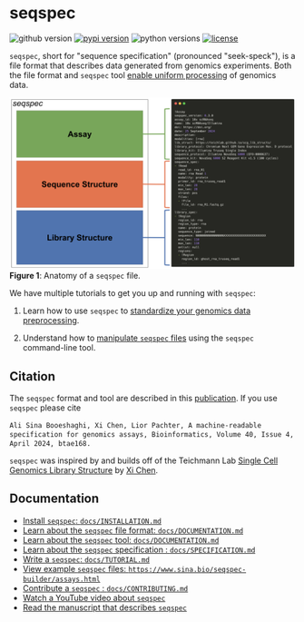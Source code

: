 # seqspec

![github version](https://img.shields.io/badge/Version-0.4.0-informational)
[![pypi version](https://img.shields.io/pypi/v/seqspec)](https://pypi.org/project/seqspec/0.4.0/)
![python versions](https://img.shields.io/pypi/pyversions/seqspec)
[![license](https://img.shields.io/pypi/l/seqspec)](LICENSE)

`seqspec`, short for "sequence specification" (pronounced "seek-speck"), is a file format that describes data generated from genomics experiments. Both the file format and `seqspec` tool [enable uniform processing](./docs/UNIFORM.md) of genomics data.

![alt text](docs/images/simple_file_structure.png)
**Figure 1**: Anatomy of a `seqspec` file.

We have multiple tutorials to get you up and running with `seqspec`:

1. Learn how to use `seqspec` to [standardize your genomics data preprocessing](docs/UNIFORM.ipynb).

2. Understand how to [manipulate `seqspec` files](docs/USING_SEQSPEC.ipynb) using the `seqspec` command-line tool.

## Citation

The `seqspec` format and tool are described in this [publication](https://doi.org/10.1093/bioinformatics/btae168). If you use `seqspec` please cite

```
Ali Sina Booeshaghi, Xi Chen, Lior Pachter, A machine-readable specification for genomics assays, Bioinformatics, Volume 40, Issue 4, April 2024, btae168.
```

`seqspec` was inspired by and builds off of the Teichmann Lab [Single Cell Genomics Library Structure](https://github.com/Teichlab/scg_lib_structs) by [Xi Chen](https://github.com/dbrg77).

## Documentation

- [Install `seqspec`: `docs/INSTALLATION.md`](docs/INSTALLATION.md)
- [Learn about the `seqspec` file format: `docs/DOCUMENTATION.md`](docs/SEQSPEC_FILE.md)
- [Learn about the `seqspec` tool: `docs/DOCUMENTATION.md`](docs/SEQSPEC_TOOL.md)
- [Learn about the `seqspec` specification : `docs/SPECIFICATION.md`](docs/SPECIFICATION.md)
- [Write a `seqspec`: `docs/TUTORIAL.md`](docs/TUTORIAL.md)
- [View example `seqspec` files: `https://www.sina.bio/seqspec-builder/assays.html`](https://www.sina.bio/seqspec-builder/assays.html)
- [Contribute a `seqspec` : `docs/CONTRIBUTING.md`](docs/CONTRIBUTING.md)
- [Watch a YouTube video about `seqspec`](https://youtu.be/NSj6Vpzy8tU)
- [Read the manuscript that describes `seqspec`](https://doi.org/10.1093/bioinformatics/btae168)
